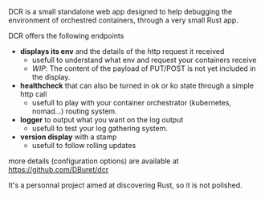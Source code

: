 DCR is a small standalone web app designed to help debugging the environment of orchestred containers, through a very small Rust app.

DCR offers the following endpoints

- **displays its env** and the details of the http request it received
    - usefull to understand what env and request your containers receive
    - *WIP*: The content of the payload of PUT/POST is not yet included in the display. 
- **healthcheck** that can also be turned in ok or ko state through a simple http call
    - usefull to play with your container orchestrator (kubernetes, nomad...) routing system.
- **logger** to output what you want on the log output
    - usefull to test your log gathering system.
- **version display** with a stamp
    - usefull to follow rolling updates

more details (configuration options) are available at https://github.com/DBuret/dcr

It's a personnal project aimed at discovering Rust, so it is not polished.